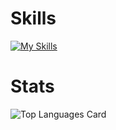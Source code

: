 # Skills 
[![My Skills](https://skillicons.dev/icons?i=html,tailwind,processing,js,ts,vue,nuxtjs,react,nextjs,py,fastapi,docker,vercel)](https://skillicons.dev)
# Stats
![Top Languages Card](https://github-readme-stats.vercel.app/api/top-langs/?username=yuichiroooo&layout=compact)
